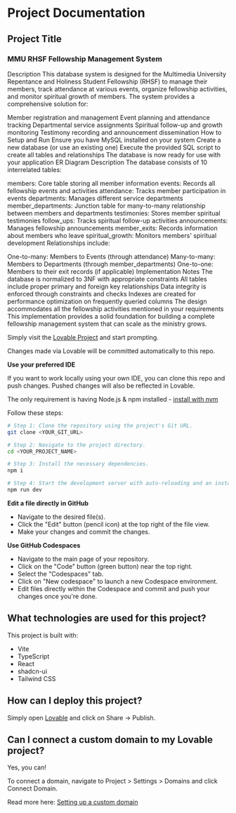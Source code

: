 # Project Documentation
## Project Title
### MMU RHSF Fellowship Management System

Description
This database system is designed for the Multimedia University Repentance and Holiness Student Fellowship (RHSF) to manage their members, track attendance at various events, organize fellowship activities, and monitor spiritual growth of members. The system provides a comprehensive solution for:

Member registration and management
Event planning and attendance tracking
Departmental service assignments
Spiritual follow-up and growth monitoring
Testimony recording and announcement dissemination
How to Setup and Run
Ensure you have MySQL installed on your system
Create a new database (or use an existing one)
Execute the provided SQL script to create all tables and relationships
The database is now ready for use with your application
ER Diagram Description
The database consists of 10 interrelated tables:

members: Core table storing all member information
events: Records all fellowship events and activities
attendance: Tracks member participation in events
departments: Manages different service departments
member_departments: Junction table for many-to-many relationship between members and departments
testimonies: Stores member spiritual testimonies
follow_ups: Tracks spiritual follow-up activities
announcements: Manages fellowship announcements
member_exits: Records information about members who leave
spiritual_growth: Monitors members' spiritual development
Relationships include:

One-to-many: Members to Events (through attendance)
Many-to-many: Members to Departments (through member_departments)
One-to-one: Members to their exit records (if applicable)
Implementation Notes
The database is normalized to 3NF with appropriate constraints
All tables include proper primary and foreign key relationships
Data integrity is enforced through constraints and checks
Indexes are created for performance optimization on frequently queried columns
The design accommodates all the fellowship activities mentioned in your requirements
This implementation provides a solid foundation for building a complete fellowship management system that can scale as the ministry grows.

Simply visit the [Lovable Project](https://lovable.dev/projects/46bd5419-a497-44ad-af50-1da13c0445ea) and start prompting.

Changes made via Lovable will be committed automatically to this repo.

**Use your preferred IDE**

If you want to work locally using your own IDE, you can clone this repo and push changes. Pushed changes will also be reflected in Lovable.

The only requirement is having Node.js & npm installed - [install with nvm](https://github.com/nvm-sh/nvm#installing-and-updating)

Follow these steps:

```sh
# Step 1: Clone the repository using the project's Git URL.
git clone <YOUR_GIT_URL>

# Step 2: Navigate to the project directory.
cd <YOUR_PROJECT_NAME>

# Step 3: Install the necessary dependencies.
npm i

# Step 4: Start the development server with auto-reloading and an instant preview.
npm run dev
```

**Edit a file directly in GitHub**

- Navigate to the desired file(s).
- Click the "Edit" button (pencil icon) at the top right of the file view.
- Make your changes and commit the changes.

**Use GitHub Codespaces**

- Navigate to the main page of your repository.
- Click on the "Code" button (green button) near the top right.
- Select the "Codespaces" tab.
- Click on "New codespace" to launch a new Codespace environment.
- Edit files directly within the Codespace and commit and push your changes once you're done.

## What technologies are used for this project?

This project is built with:

- Vite
- TypeScript
- React
- shadcn-ui
- Tailwind CSS

## How can I deploy this project?

Simply open [Lovable](https://lovable.dev/projects/46bd5419-a497-44ad-af50-1da13c0445ea) and click on Share -> Publish.

## Can I connect a custom domain to my Lovable project?

Yes, you can!

To connect a domain, navigate to Project > Settings > Domains and click Connect Domain.

Read more here: [Setting up a custom domain](https://docs.lovable.dev/tips-tricks/custom-domain#step-by-step-guide)
